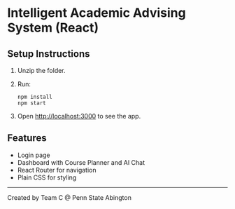 
# Intelligent Academic Advising System (React)

## Setup Instructions

1. Unzip the folder.
2. Run:
    ```
    npm install
    npm start
    ```

3. Open [http://localhost:3000](http://localhost:3000) to see the app.

## Features
- Login page
- Dashboard with Course Planner and AI Chat
- React Router for navigation
- Plain CSS for styling

---
Created by Team C @ Penn State Abington
